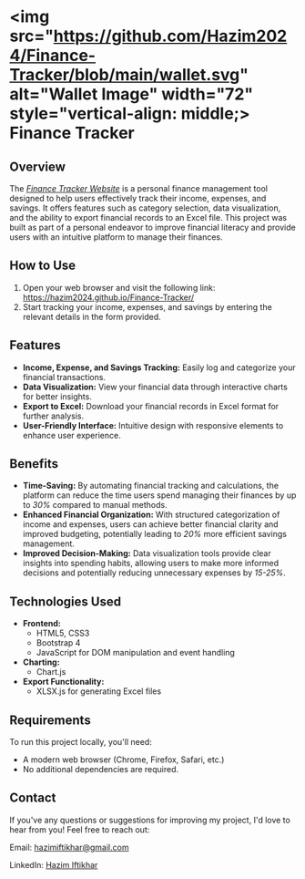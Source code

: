 # <img src="https://github.com/Hazim2024/Finance-Tracker/blob/main/wallet.svg" alt="Wallet Image" width="72" style="vertical-align: middle;> Finance Tracker 
## Overview
The *[Finance Tracker Website](https://hazim2024.github.io/Finance-Tracker/)* is a personal finance management tool designed to help users effectively track their income, expenses, and savings. It offers features such as category selection, data visualization, and the ability to export financial records to an Excel file. This project was built as part of a personal endeavor to improve financial literacy and provide users with an intuitive platform to manage their finances.

## How to Use
1. Open your web browser and visit the following link: https://hazim2024.github.io/Finance-Tracker/
2. Start tracking your income, expenses, and savings by entering the relevant details in the form provided.

## Features
* **Income, Expense, and Savings Tracking:** Easily log and categorize your financial transactions.
* **Data Visualization:** View your financial data through interactive charts for better insights.
* **Export to Excel:** Download your financial records in Excel format for further analysis.
* **User-Friendly Interface:** Intuitive design with responsive elements to enhance user experience.

## Benefits
* **Time-Saving:** By automating financial tracking and calculations, the platform can reduce the time users spend managing their finances by up to *30%* compared to manual methods.
* **Enhanced Financial Organization:** With structured categorization of income and expenses, users can achieve better financial clarity and improved budgeting, potentially leading to *20%* more efficient savings management.
* **Improved Decision-Making:** Data visualization tools provide clear insights into spending habits, allowing users to make more informed decisions and potentially reducing unnecessary expenses by *15-25%*.

## Technologies Used
* **Frontend:**
  * HTML5, CSS3
  * Bootstrap 4
  * JavaScript for DOM manipulation and event handling
* **Charting:**
  * Chart.js
* **Export Functionality:**
  * XLSX.js for generating Excel files
  
## Requirements
To run this project locally, you'll need:
* A modern web browser (Chrome, Firefox, Safari, etc.)
* No additional dependencies are required.


## Contact
If you've any questions or suggestions for improving my project, I'd love to hear from you! Feel free to reach out:

Email: hazimiftikhar@gmail.com

LinkedIn: [Hazim Iftikhar](https://www.linkedin.com/in/hazim-iftikhar/) 
